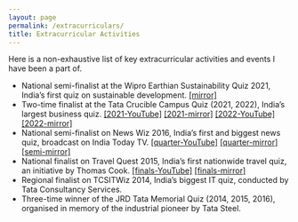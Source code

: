 ```yaml
---
layout: page
permalink: /extracurriculars/
title: Extracurricular Activities
---
```


Here is a non-exhaustive list of key extracurricular activities and 
events I have been a part of.

- National semi-finalist at the Wipro Earthian Sustainability Quiz 2021, India’s first quiz on sustainable development. [[mirror]](https://drive.google.com/file/d/1tTwYOJzTQjxbsc0gcgm8u8xPHyB03NPv/view?usp=sharing) 
- Two-time finalist at the Tata Crucible Campus Quiz (2021, 2022), India’s largest business quiz. [[2021-YouTube]](https://www.youtube.com/watch?v=IPejP2CT64E) [[2021-mirror]](https://drive.google.com/file/d/1vqIcDWw90cx6NsYwttauAqTzp53Zo6kI/view?usp=sharing) [[2022-YouTube]](https://www.youtube.com/watch?v=8oKxLdHuqiE) [[2022-mirror]](https://drive.google.com/file/d/1OL1gcKxoxx5Lf1xB-zV0T_aKwfPeo0-m/view?usp=sharing)
- National semi-finalist on News Wiz 2016, India’s first and biggest news quiz, broadcast on India Today TV. [[quarter-YouTube]](https://www.youtube.com/watch?v=cdJdg06igjc) [[quarter-mirror]](https://drive.google.com/file/d/1ADeQ_Zki8uc4qaflrt-q6DWdG3Y0l2El/view?usp=sharing) [[semi-mirror]](https://drive.google.com/file/d/1FVZEUFdxi7cJwOAzTdjIXzyE3Dnpr-Mr/view?usp=sharing)
- National finalist on Travel Quest 2015, India’s first nationwide travel quiz, an initiative by Thomas Cook. [[finals-YouTube]](https://www.youtube.com/watch?v=z1sPAW6n7Bw) [[finals-mirror]](https://drive.google.com/file/d/1hUJ97qzJnnbOvQp_oKKZDpedvCgUEYqf/view?usp=sharing)
- Regional finalist on TCSITWiz 2014, India’s biggest IT quiz, conducted by Tata Consultancy Services.
- Three-time winner of the JRD Tata Memorial Quiz (2014, 2015, 2016), organised in memory of the industrial pioneer by Tata
Steel. 
